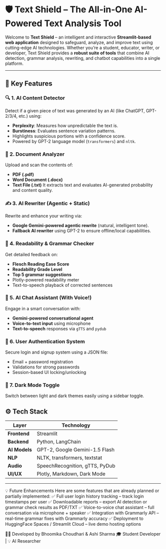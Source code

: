 # 🛡️ Text Shield – The All-in-One AI-Powered Text Analysis Tool

Welcome to **Text Shield** – an intelligent and interactive **Streamlit-based web application** designed to safeguard, analyze, and improve text using cutting-edge AI technologies. Whether you’re a student, educator, writer, or developer, Text Shield provides a **robust suite of tools** that combine AI detection, grammar analysis, rewriting, and chatbot capabilities into a single platform.

---

## 🚀 Key Features

### 🔍 1. AI Content Detector
Detect if a given piece of text was generated by an AI (like ChatGPT, GPT-2/3/4, etc.) using:
- **Perplexity**: Measures how unpredictable the text is.
- **Burstiness**: Evaluates sentence variation patterns.
- Highlights suspicious portions with a confidence score.
- Powered by GPT-2 language model (`transformers`) and `nltk`.

### 📄 2. Document Analyzer
Upload and scan the contents of:
- **PDF (.pdf)**
- **Word Document (.docx)**
- **Text File (.txt)**
It extracts text and evaluates AI-generated probability and content quality.

### ✍️ 3. AI Rewriter (Agentic + Static)
Rewrite and enhance your writing via:
- **Google Gemini-powered agentic rewrite** (natural, intelligent tone).
- **Fallback AI rewriter** using GPT-2 to ensure offline/local capabilities.

### 🧠 4. Readability & Grammar Checker
Get detailed feedback on:
- **Flesch Reading Ease Score**
- **Readability Grade Level**
- **Top 5 grammar suggestions**
- Plotly-powered readability meter
- Text-to-speech playback of corrected sentences

### 💬 5. AI Chat Assistant (With Voice!)
Engage in a smart conversation with:
- **Gemini-powered conversational agent**
- **Voice-to-text input** using microphone
- **Text-to-speech** responses via `gTTS` and `pydub`

### 👤 6. User Authentication System
Secure login and signup system using a JSON file:
- Email + password registration
- Validations for strong passwords
- Session-based UI locking/unlocking

### 🌙 7. Dark Mode Toggle
Switch between light and dark themes easily using a sidebar toggle.


## ⚙️ Tech Stack

| Layer        | Technology                     |
|--------------|--------------------------------|
| **Frontend** | Streamlit                      |
| **Backend**  | Python, LangChain              |
| **AI Models**| GPT-2, Google Gemini-1.5 Flash |
| **NLP**      | NLTK, transformers, textstat   |
| **Audio**    | SpeechRecognition, gTTS, PyDub |
| **UI/UX**    | Plotly, Markdown, Dark Mode    |

---
💡 Future Enhancements
Here are some features that are already planned or partially implemented:
✅ Full user login history tracking – track login timestamps per user
✅ Downloadable reports – export AI detection or grammar check results as PDF/TXT
✅ Voice-to-voice chat assistant – full conversation via microphone + speaker
✅ Integration with Grammarly API – real-time grammar fixes with Grammarly accuracy
✅ Deployment to HuggingFace Spaces / Streamlit Cloud – live demo hosting options

👩‍💻 Developed by
Bhoomika Choudhari & Ashi Sharma
🎓 Student Developer | 💡 AI Researcher




